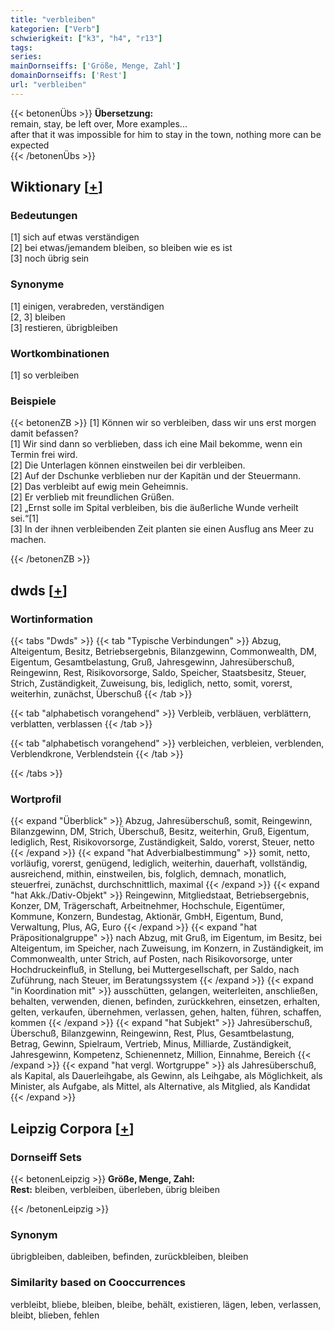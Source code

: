 ```yaml
---
title: "verbleiben"
kategorien: ["Verb"]
schwierigkeit: ["k3", "h4", "r13"]
tags:
series:
mainDornseiffs: ['Größe, Menge, Zahl']
domainDornseiffs: ['Rest']
url: "verbleiben"
---
```


{{< betonenÜbs >}}
**Übersetzung:**  
remain, stay, be left over, More examples...  
after that it was impossible for him to stay in the town, nothing more can be expected  
{{< /betonenÜbs >}}

## Wiktionary [[+](https://de.wiktionary.org/wiki/verbleiben)]

### Bedeutungen
[1] sich auf etwas verständigen  
[2] bei etwas/jemandem bleiben, so bleiben wie es ist  
[3] noch übrig sein  

### Synonyme
[1] einigen, verabreden, verständigen  
[2, 3] bleiben  
[3] restieren, übrigbleiben  

### Wortkombinationen
[1] so verbleiben  

### Beispiele
{{< betonenZB >}}
[1] Können wir so verbleiben, dass wir uns erst morgen damit befassen?  
[1] Wir sind dann so verblieben, dass ich eine Mail bekomme, wenn ein Termin frei wird.  
[2] Die Unterlagen können einstweilen bei dir verbleiben.  
[2] Auf der Dschunke verblieben nur der Kapitän und der Steuermann.  
[2] Das verbleibt auf ewig mein Geheimnis.  
[2] Er verblieb mit freundlichen Grüßen.  
[2] „Ernst solle im Spital verbleiben, bis die äußerliche Wunde verheilt sei.“[1]  
[3] In der ihnen verbleibenden Zeit planten sie einen Ausflug ans Meer zu machen.  

{{< /betonenZB >}}


## dwds [[+](https://www.dwds.de/wb/verbleiben)]

### Wortinformation
{{< tabs "Dwds" >}}
{{< tab "Typische Verbindungen" >}}
Abzug, Alteigentum, Besitz, Betriebsergebnis, Bilanzgewinn, Commonwealth, DM, Eigentum, Gesamtbelastung, Gruß, Jahresgewinn, Jahresüberschuß, Reingewinn, Rest, Risikovorsorge, Saldo, Speicher, Staatsbesitz, Steuer, Strich, Zuständigkeit, Zuweisung, bis, lediglich, netto, somit, vorerst, weiterhin, zunächst, Überschuß
{{< /tab >}}

{{< tab "alphabetisch vorangehend" >}}
Verbleib, verbläuen, verblättern, verblatten, verblassen
{{< /tab >}}

{{< tab "alphabetisch vorangehend" >}}
verbleichen, verbleien, verblenden, Verblendkrone, Verblendstein
{{< /tab >}}

{{< /tabs >}}

### Wortprofil
{{< expand "Überblick" >}} Abzug, Jahresüberschuß, somit, Reingewinn, Bilanzgewinn, DM, Strich, Überschuß, Besitz, weiterhin, Gruß, Eigentum, lediglich, Rest, Risikovorsorge, Zuständigkeit, Saldo, vorerst, Steuer, netto {{< /expand >}}
{{< expand "hat Adverbialbestimmung" >}} somit, netto, vorläufig, vorerst, genügend, lediglich, weiterhin, dauerhaft, vollständig, ausreichend, mithin, einstweilen, bis, folglich, demnach, monatlich, steuerfrei, zunächst, durchschnittlich, maximal {{< /expand >}}
{{< expand "hat Akk./Dativ-Objekt" >}} Reingewinn, Mitgliedstaat, Betriebsergebnis, Konzer, DM, Trägerschaft, Arbeitnehmer, Hochschule, Eigentümer, Kommune, Konzern, Bundestag, Aktionär, GmbH, Eigentum, Bund, Verwaltung, Plus, AG, Euro {{< /expand >}}
{{< expand "hat Präpositionalgruppe" >}} nach Abzug, mit Gruß, im Eigentum, im Besitz, bei Alteigentum, im Speicher, nach Zuweisung, im Konzern, in Zuständigkeit, im Commonwealth, unter Strich, auf Posten, nach Risikovorsorge, unter Hochdruckeinfluß, in Stellung, bei Muttergesellschaft, per Saldo, nach Zuführung, nach Steuer, im Beratungssystem {{< /expand >}}
{{< expand "in Koordination mit" >}} ausschütten, gelangen, weiterleiten, anschließen, behalten, verwenden, dienen, befinden, zurückkehren, einsetzen, erhalten, gelten, verkaufen, übernehmen, verlassen, gehen, halten, führen, schaffen, kommen {{< /expand >}}
{{< expand "hat Subjekt" >}} Jahresüberschuß, Überschuß, Bilanzgewinn, Reingewinn, Rest, Plus, Gesamtbelastung, Betrag, Gewinn, Spielraum, Vertrieb, Minus, Milliarde, Zuständigkeit, Jahresgewinn, Kompetenz, Schienennetz, Million, Einnahme, Bereich {{< /expand >}}
{{< expand "hat vergl. Wortgruppe" >}} als Jahresüberschuß, als Kapital, als Dauerleihgabe, als Gewinn, als Leihgabe, als Möglichkeit, als Minister, als Aufgabe, als Mittel, als Alternative, als Mitglied, als Kandidat {{< /expand >}}

## Leipzig Corpora [[+](https://corpora.uni-leipzig.de/en/res?word=verbleiben&corpusId=deu_newscrawl-public_2018)]

### Dornseiff Sets
{{< betonenLeipzig >}}
**Größe, Menge, Zahl:**  
**Rest:** bleiben, verbleiben, überleben, übrig bleiben  

{{< /betonenLeipzig >}}

### Synonym
übrigbleiben, dableiben, befinden, zurückbleiben, bleiben


### Similarity based on Cooccurrences
verbleibt, bliebe, bleiben, bleibe, behält, existieren, lägen, leben, verlassen, bleibt, blieben, fehlen

